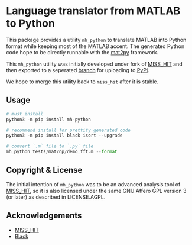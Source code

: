 # Language translator from MATLAB to Python

This package provides a utility `mh_python` to translate MATLAB into Python format while keeping most of the MATLAB accent.
The generated Python code hope to be directly runnable with the [mat2py](https://mat2py.org) framework.

This `mh_python` utility was initially developed under fork of [MISS_HIT](https://github.com/florianschanda/miss_hit) and
then exported to a seperated [branch](https://github.com/mat2py/miss_hit/tree/mh_python) for uploading to [PyPi](https://pypi.org/project/mh-python/).

We hope to merge this utility back to `miss_hit` after it is stable.

## Usage

```python
# must install 
python3 -m pip install mh-python

# recommend install for prettify generated code
python3 -m pip install black isort --upgrade

# convert `.m` file to `.py` file
mh_python tests/mat2np/demo_fft.m --format 
```

## Copyright & License

The initial intention of `mh_python` was to be an advanced analysis tool of [MISS_HIT](https://github.com/florianschanda/miss_hit),
so it is also licensed under the same GNU Affero GPL version 3 (or later) as described in LICENSE.AGPL.

## Acknowledgements
- [MISS_HIT](https://github.com/florianschanda/miss_hit)
- [Black](https://github.com/psf/black)
